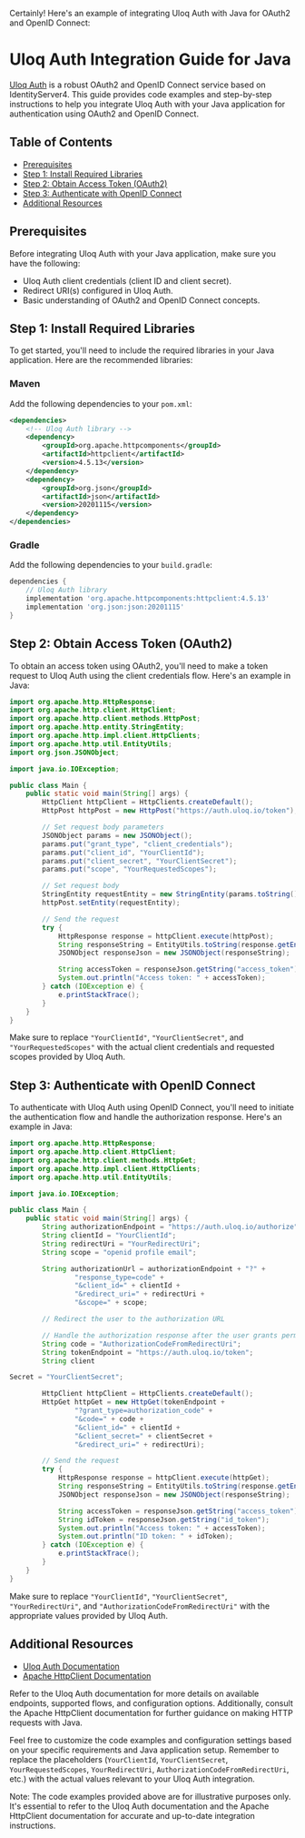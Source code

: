 Certainly! Here's an example of integrating Uloq Auth with Java for OAuth2 and OpenID Connect:

# Uloq Auth Integration Guide for Java

[Uloq Auth](https://auth.uloq.io) is a robust OAuth2 and OpenID Connect service based on IdentityServer4. This guide provides code examples and step-by-step instructions to help you integrate Uloq Auth with your Java application for authentication using OAuth2 and OpenID Connect.

## Table of Contents

- [Prerequisites](#prerequisites)
- [Step 1: Install Required Libraries](#step-1-install-required-libraries)
- [Step 2: Obtain Access Token (OAuth2)](#step-2-obtain-access-token-oauth2)
- [Step 3: Authenticate with OpenID Connect](#step-3-authenticate-with-openid-connect)
- [Additional Resources](#additional-resources)

## Prerequisites

Before integrating Uloq Auth with your Java application, make sure you have the following:

- Uloq Auth client credentials (client ID and client secret).
- Redirect URI(s) configured in Uloq Auth.
- Basic understanding of OAuth2 and OpenID Connect concepts.

## Step 1: Install Required Libraries

To get started, you'll need to include the required libraries in your Java application. Here are the recommended libraries:

### Maven

Add the following dependencies to your `pom.xml`:

```xml
<dependencies>
    <!-- Uloq Auth library -->
    <dependency>
        <groupId>org.apache.httpcomponents</groupId>
        <artifactId>httpclient</artifactId>
        <version>4.5.13</version>
    </dependency>
    <dependency>
        <groupId>org.json</groupId>
        <artifactId>json</artifactId>
        <version>20201115</version>
    </dependency>
</dependencies>
```

### Gradle

Add the following dependencies to your `build.gradle`:

```gradle
dependencies {
    // Uloq Auth library
    implementation 'org.apache.httpcomponents:httpclient:4.5.13'
    implementation 'org.json:json:20201115'
}
```

## Step 2: Obtain Access Token (OAuth2)

To obtain an access token using OAuth2, you'll need to make a token request to Uloq Auth using the client credentials flow. Here's an example in Java:

```java
import org.apache.http.HttpResponse;
import org.apache.http.client.HttpClient;
import org.apache.http.client.methods.HttpPost;
import org.apache.http.entity.StringEntity;
import org.apache.http.impl.client.HttpClients;
import org.apache.http.util.EntityUtils;
import org.json.JSONObject;

import java.io.IOException;

public class Main {
    public static void main(String[] args) {
        HttpClient httpClient = HttpClients.createDefault();
        HttpPost httpPost = new HttpPost("https://auth.uloq.io/token");

        // Set request body parameters
        JSONObject params = new JSONObject();
        params.put("grant_type", "client_credentials");
        params.put("client_id", "YourClientId");
        params.put("client_secret", "YourClientSecret");
        params.put("scope", "YourRequestedScopes");

        // Set request body
        StringEntity requestEntity = new StringEntity(params.toString(), "application/json");
        httpPost.setEntity(requestEntity);

        // Send the request
        try {
            HttpResponse response = httpClient.execute(httpPost);
            String responseString = EntityUtils.toString(response.getEntity());
            JSONObject responseJson = new JSONObject(responseString);

            String accessToken = responseJson.getString("access_token");
            System.out.println("Access token: " + accessToken);
        } catch (IOException e) {
            e.printStackTrace();
        }
    }
}
```

Make sure to replace `"YourClientId"`, `"YourClientSecret"`, and `"YourRequestedScopes"` with the actual client credentials and requested scopes provided by Uloq Auth.

## Step 3: Authenticate with OpenID Connect

To authenticate with Uloq Auth using OpenID Connect, you'll need to initiate the authentication flow and handle the authorization response. Here's an example in Java:

```java
import org.apache.http.HttpResponse;
import org.apache.http.client.HttpClient;
import org.apache.http.client.methods.HttpGet;
import org.apache.http.impl.client.HttpClients;
import org.apache.http.util.EntityUtils;

import java.io.IOException;

public class Main {
    public static void main(String[] args) {
        String authorizationEndpoint = "https://auth.uloq.io/authorize";
        String clientId = "YourClientId";
        String redirectUri = "YourRedirectUri";
        String scope = "openid profile email";

        String authorizationUrl = authorizationEndpoint + "?" +
                "response_type=code" +
                "&client_id=" + clientId +
                "&redirect_uri=" + redirectUri +
                "&scope=" + scope;

        // Redirect the user to the authorization URL

        // Handle the authorization response after the user grants permission
        String code = "AuthorizationCodeFromRedirectUri";
        String tokenEndpoint = "https://auth.uloq.io/token";
        String client

Secret = "YourClientSecret";

        HttpClient httpClient = HttpClients.createDefault();
        HttpGet httpGet = new HttpGet(tokenEndpoint +
                "?grant_type=authorization_code" +
                "&code=" + code +
                "&client_id=" + clientId +
                "&client_secret=" + clientSecret +
                "&redirect_uri=" + redirectUri);

        // Send the request
        try {
            HttpResponse response = httpClient.execute(httpGet);
            String responseString = EntityUtils.toString(response.getEntity());
            JSONObject responseJson = new JSONObject(responseString);

            String accessToken = responseJson.getString("access_token");
            String idToken = responseJson.getString("id_token");
            System.out.println("Access token: " + accessToken);
            System.out.println("ID token: " + idToken);
        } catch (IOException e) {
            e.printStackTrace();
        }
    }
}
```

Make sure to replace `"YourClientId"`, `"YourClientSecret"`, `"YourRedirectUri"`, and `"AuthorizationCodeFromRedirectUri"` with the appropriate values provided by Uloq Auth.

## Additional Resources

- [Uloq Auth Documentation](https://auth.uloq.io/docs)
- [Apache HttpClient Documentation](https://hc.apache.org/httpcomponents-client-ga/tutorial/html/index.html)

Refer to the Uloq Auth documentation for more details on available endpoints, supported flows, and configuration options. Additionally, consult the Apache HttpClient documentation for further guidance on making HTTP requests with Java.



Feel free to customize the code examples and configuration settings based on your specific requirements and Java application setup. Remember to replace the placeholders (`YourClientId`, `YourClientSecret`, `YourRequestedScopes`, `YourRedirectUri`, `AuthorizationCodeFromRedirectUri`, etc.) with the actual values relevant to your Uloq Auth integration.

Note: The code examples provided above are for illustrative purposes only. It's essential to refer to the Uloq Auth documentation and the Apache HttpClient documentation for accurate and up-to-date integration instructions.
